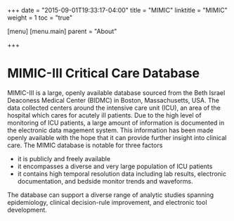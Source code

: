 +++
date = "2015-09-01T19:33:17-04:00"
title = "MIMIC"
linktitle = "MIMIC"
weight = 1
toc = "true"

[menu]
  [menu.main]
    parent = "About"

+++

# MIMIC-III Critical Care Database

MIMIC-III is a large, openly available database sourced from the Beth Israel Deaconess Medical Center (BIDMC) in Boston, Massachusetts, USA. The data collected centers around the intensive care unit (ICU), an area of the hospital which cares for acutely ill patients. Due to the high level of monitoring of ICU patients, a large amount of information is documented in the electronic data magement system. This information has been made openly available with the hope that it can provide further insight into clinical care. The MIMIC database is notable for three factors

- it is publicly and freely available
- it encompasses a diverse and very large population of ICU patients
- it contains high temporal resolution data including lab results, electronic documentation, and bedside monitor trends and waveforms. 

The database can support a diverse range of analytic studies spanning epidemiology, clinical decision-rule improvement, and electronic tool development.

